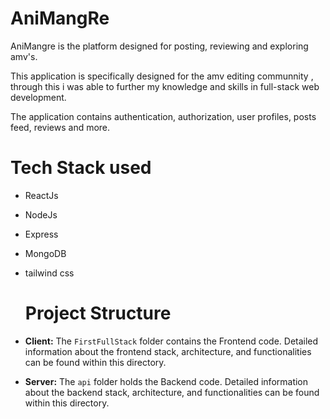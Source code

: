 # AniMangRe

AniMangre is the platform designed for posting, reviewing and exploring amv's. 

This application is specifically designed for the amv editing communnity , through this i was able to further my knowledge and skills in full-stack web development.

The application contains authentication, authorization, user profiles, posts feed, reviews and more.

# Tech Stack used
- ReactJs
- NodeJs
- Express
- MongoDB
- tailwind css

  # Project Structure
- **Client:** The `FirstFullStack` folder contains the Frontend code. Detailed information about the frontend stack, architecture, and functionalities can be found within this directory.
- **Server:** The `api` folder holds the Backend code. Detailed information about the backend stack, architecture, and functionalities can be found within this directory.
